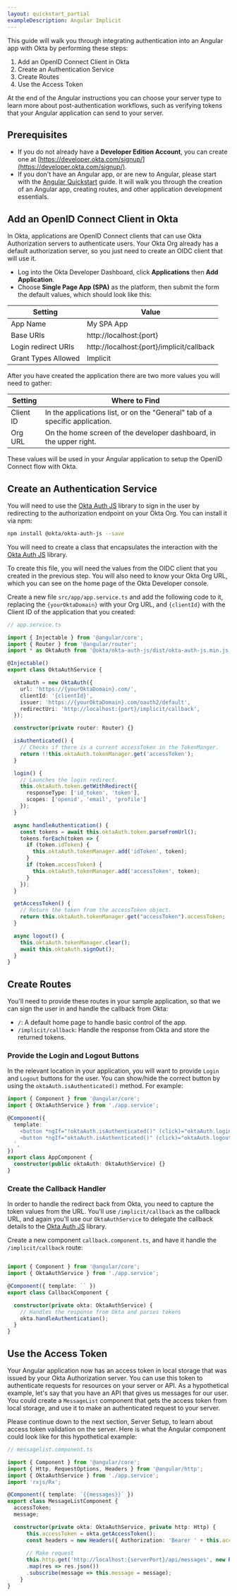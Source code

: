 ```yaml
---
layout: quickstart_partial
exampleDescription: Angular Implicit
---
```


This guide will walk you through integrating authentication into an Angular app with Okta by performing these steps:

1. Add an OpenID Connect Client in Okta
2. Create an Authentication Service
3. Create Routes
4. Use the Access Token

At the end of the Angular instructions you can choose your server type to learn more about post-authentication workflows, such as verifying tokens that your Angular application can send to your server.

## Prerequisites
* If you do not already have a **Developer Edition Account**, you can create one at [https://developer.okta.com/signup/](https://developer.okta.com/signup/).
* If you don't have an Angular app, or are new to Angular, please start with the [Angular Quickstart](https://angular.io/guide/quickstart) guide. It will walk you through the creation of an Angular app, creating routes, and other application development essentials.

## Add an OpenID Connect Client in Okta
In Okta, applications are OpenID Connect clients that can use Okta Authorization servers to authenticate users.  Your Okta Org already has a default authorization server, so you just need to create an OIDC client that will use it.
* Log into the Okta Developer Dashboard, click **Applications** then **Add Application**.
* Choose **Single Page App (SPA)** as the platform, then submit the form the default values, which should look like this:

| Setting             | Value                                          |
| ------------------- | ---------------------------------------------- |
| App Name            | My SPA App                                     |
| Base URIs           | http://localhost:{port}                        |
| Login redirect URIs | http://localhost:{port}/implicit/callback      |
| Grant Types Allowed | Implicit                                       |

After you have created the application there are two more values you will need to gather:

| Setting       | Where to Find                                                                  |
| ------------- | ------------------------------------------------------------------------------ |
| Client ID     | In the applications list, or on the "General" tab of a specific application.    |
| Org URL       | On the home screen of the developer dashboard, in the upper right.             |


These values will be used in your Angular application to setup the OpenID Connect flow with Okta.

## Create an Authentication Service

You will need to use the [Okta Auth JS](/code/javascript/okta_auth_sdk.html) library to sign in the user by redirecting to the authorization endpoint on your Okta Org. You can install it via npm:

```bash
npm install @okta/okta-auth-js --save
```

You will need to create a class that encapsulates the interaction with the [Okta Auth JS](/code/javascript/okta_auth_sdk.html) library.

To create this file, you will need the values from the OIDC client that you created in the previous step.  You will also need to know your Okta Org URL, which you can see on the home page of the Okta Developer console.

Create a new file `src/app/app.service.ts` and add the following code to it, replacing the `{yourOktaDomain}` with your Org URL, and `{clientId}` with the Client ID of the application that you created:

```typescript
// app.service.ts

import { Injectable } from '@angular/core';
import { Router } from '@angular/router';
import * as OktaAuth from '@okta/okta-auth-js/dist/okta-auth-js.min.js';

@Injectable()
export class OktaAuthService {

  oktaAuth = new OktaAuth({
    url: 'https://{yourOktaDomain}.com/',
    clientId: '{clientId}',
    issuer: 'https://{yourOktaDomain}.com/oauth2/default',
    redirectUri: 'http://localhost:{port}/implicit/callback',
  });

  constructor(private router: Router) {}

  isAuthenticated() {
    // Checks if there is a current accessToken in the TokenManger.
    return !!this.oktaAuth.tokenManager.get('accessToken');
  }

  login() {
    // Launches the login redirect.
    this.oktaAuth.token.getWithRedirect({ 
      responseType: ['id_token', 'token'],
      scopes: ['openid', 'email', 'profile']
    });
  }

  async handleAuthentication() {
    const tokens = await this.oktaAuth.token.parseFromUrl();
    tokens.forEach(token => {
      if (token.idToken) {
        this.oktaAuth.tokenManager.add('idToken', token);
      }
      if (token.accessToken) {
        this.oktaAuth.tokenManager.add('accessToken', token);
      }
    });
  }

  getAccessToken() {
    // Return the token from the accessToken object.
    return this.oktaAuth.tokenManager.get("accessToken").accessToken;
  }

  async logout() {
    this.oktaAuth.tokenManager.clear();
    await this.oktaAuth.signOut();
  }
}
```

## Create Routes

You'll need to provide these routes in your sample application, so that we can sign the user in and handle the callback from Okta:

- `/`: A default home page to handle basic control of the app.
- `/implicit/callback`: Handle the response from Okta and store the returned tokens.

### Provide the Login and Logout Buttons
In the relevant location in your application, you will want to provide `Login` and `Logout` buttons for the user. You can show/hide the correct button by using the `oktaAuth.isAuthenticated()` method. For example:

```typescript
import { Component } from '@angular/core';
import { OktaAuthService } from './app.service';

@Component({
  template: `
    <button *ngIf="!oktaAuth.isAuthenticated()" (click)="oktaAuth.login()"> Login </button>
    <button *ngIf="oktaAuth.isAuthenticated()" (click)="oktaAuth.logout()"> Logout </button>
  `,
})
export class AppComponent {
  constructor(public oktaAuth: OktaAuthService) {}
}
```

### Create the Callback Handler
In order to handle the redirect back from Okta, you need to capture the token values from the URL. You'll use `/implicit/callback` as the callback URL, and again you'll use our `OktaAuthService` to delegate the callback details to the [Okta Auth JS](/code/javascript/okta_auth_sdk) library.

Create a new component `callback.component.ts`, and have it handle the `/implicit/callback` route:

```typescript

import { Component } from '@angular/core';
import { OktaAuthService } from './app.service';

@Component({ template: `` })
export class CallbackComponent {

  constructor(private okta: OktaAuthService) {
    // Handles the response from Okta and parses tokens
    okta.handleAuthentication();
  }
}
```

## Use the Access Token

Your Angular application now has an access token in local storage that was issued by your Okta Authorization server. You can use this token to authenticate requests for resources on your server or API. As a hypothetical example, let's say that you have an API that gives us messages for our user.  You could create a `MessageList` component that gets the access token from local storage, and use it to make an authenticated request to your server.

Please continue down to the next section, Server Setup, to learn about access token validation on the server.  Here is what the Angular component could look like for this hypothetical example:

```typescript
// messagelist.component.ts

import { Component } from '@angular/core';
import { Http, RequestOptions, Headers } from '@angular/http';
import { OktaAuthService } from './app.service';
import 'rxjs/Rx';

@Component({ template: `{{messages}}` })
export class MessageListComponent {
  accessToken;
  message;

  constructor(private okta: OktaAuthService, private http: Http) {
      this.accessToken = okta.getAccessToken();
      const headers = new Headers({ Authorization: 'Bearer ' + this.accessToken });
      
      // Make request
      this.http.get('http://localhost:{serverPort}/api/messages', new RequestOptions({ headers: headers }))
      .map(res => res.json())
      .subscribe(message => this.message = message);
    }
}
```

